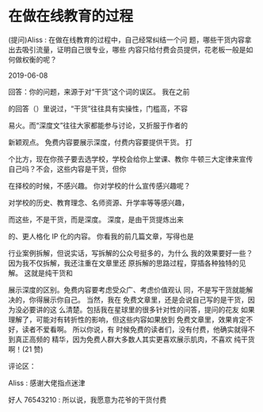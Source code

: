 # 在做在线教育的过程

(提问)Aliss : 在做在线教育的过程中，自己经常纠结一个问 题，哪些干货内容拿出去吸引流量，证明自己很专业，哪些 内容只给付费会员提供，花老板一般是如何做权衡的呢？

2019-06-08

回答：你的问题，来源于对“干货”这个词的误区。 我在之前

的回答（）里说过，“干货”往往具有实操性，门槛高，不容

易火。而“深度文”往往大家都能参与讨论，又折服于作者的

新颖观点。 免费内容要展示深度，付费内容要提供干货。 打

个比方，现在你孩子要去选学校，学校会给你上堂课、教你 牛顿三大定律来宣传自己吗？不会，这些内容是干货，但你

在择校的时候，不感兴趣。 你对学校的什么宣传感兴趣呢？

对学校的历史、教育理念、名师资源、升学率等等感兴趣，

而这些，不是干货，而是深度。 深度，是由干货提炼出来

的、更人格化 IP 化的内容。 你看我的前几篇文章，写得也是

行业案例拆解，但说实话，写拆解的公众号挺多的，为什么 我的效果要好一些？因为我不仅拆解，我还注重在文章里还 原拆解的思路过程，穿插各种独特的见解。 这就是纯干货和

展示深度的区别。免费内容要考虑受众广、考虑价值观认 同，不是写干货就能解决的，你得展示你自己。 当然，我在 免费文章里，还是会说自己写的是干货，因为没必要讲的这 么清楚。包括我在星球里的很多针对性的问答，提问的花友 如果理解了，可能对有转折性的影响，但这些内容如果放到 免费文章里，效果肯定不好，读者不爱看啊。 所以你说，有 时候免费的读者们，没有付费，他确实就得不到真正高频的 精华，因为免费人群大多数人其实更喜欢展示肌肉，不喜欢 纯干货啊！(21 赞)

评论区：

Aliss : 感谢大佬指点迷津

好人 76543210 : 所以说，我愿意为花爷的干货付费